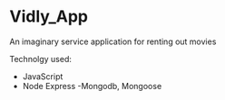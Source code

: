 ﻿# Vidly_App
An imaginary service application for renting out movies

Technolgy used:
- JavaScript
- Node Express
-Mongodb, Mongoose
